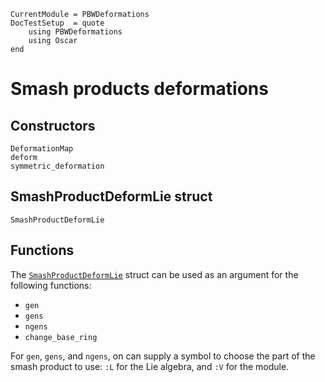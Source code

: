 ```@meta
CurrentModule = PBWDeformations
DocTestSetup  = quote
    using PBWDeformations
    using Oscar
end
```

# Smash products deformations

## Constructors
```@docs
DeformationMap
deform
symmetric_deformation
```

## SmashProductDeformLie struct
```@docs
SmashProductDeformLie
```

## Functions
The [`SmashProductDeformLie`](@ref) struct can be used as an argument for the following functions:
- `gen`
- `gens`
- `ngens`
- `change_base_ring`

For `gen`, `gens`, and `ngens`, on can supply a symbol to choose the part of the smash product to use: `:L` for the Lie algebra, and `:V` for the module.
